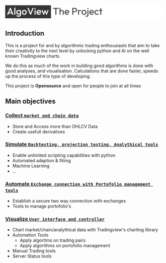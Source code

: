 # ![The Algoview Project](https://github.com/AlgoView/.github/blob/main/resources/AV-PROJECT_banner.jpg)
## Introduction
This is a project for and by algorithmic trading enthousiasts that aim to take their creativity to the next level by unlocking python and AI on the well known Tradingview charts. 

We do this as much of the work in building good algorithms is done with good analyses, and visualisation. Calculations that are done faster, speeds up the process of this type of developing.

This project is **Opensource** and open for people to join at all times

## Main objectives
### [Collect `market and chain data`](https://github.com/AlgoView/.github/blob/main/AV-COLLECT.md)
* Store and Access more than OHLCV Data
* Create usefull derivatives
### [Simulate `Backtesting, projection testing, Analythical tools`](https://github.com/AlgoView/.github/blob/main/AV-SIMULATE.md)
* Enable unlimited scripting capabilities with python
* Automated adaption & fitiing
* Machine Learning
* ...
### [Automate `Exchange connection with Portofolio management tools`](https://github.com/AlgoView/.github/blob/main/AV-AUTOMATE.md)
* Establish a secure two way connection with exchanges
* Tools to manage portofolio's
### [Visualize `User interface and controller`](https://github.com/AlgoView/.github/blob/main/AV-VISUALIZE.md)
* Chart market/chain/analythical data with Tradingview's charting library
* Automation Tools
  * Apply algoritms on trading pairs
  * Apply algorithms on portofolio management
* Manual Trading tools 
* Server Status tools